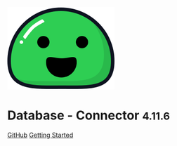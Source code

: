 ![logo](_media/icon.svg)

# Database - Connector <small>4.11.6</small>


[GitHub](https://github.com/docsifyjs/docsify/)
[Getting Started](#docsify)
